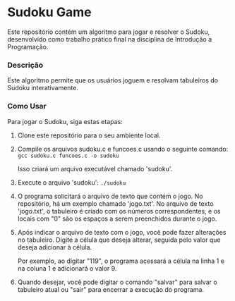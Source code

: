# Sudoku Game
Este repositório contém um algoritmo para jogar e resolver o Sudoku, desenvolvido como trabalho prático final na disciplina de Introdução a Programação.

### Descrição
Este algoritmo permite que os usuários joguem e resolvam tabuleiros do Sudoku interativamente.

### Como Usar
Para jogar o Sudoku, siga estas etapas:

1. Clone este repositório para o seu ambiente local.

2. Compile os arquivos sudoku.c e funcoes.c usando o seguinte comando:
      `gcc sudoku.c funcoes.c -o sudoku`

      Isso criará um arquivo executável chamado 'sudoku'.

3. Execute o arquivo 'sudoku':
      `./sudoku`

4. O programa solicitará o arquivo de texto que contém o jogo. No repositório, há um exemplo chamado 'jogo.txt'.
No arquivo de texto 'jogo.txt', o tabuleiro é criado com os números correspondentes, e os locais com "0" são os espaços a serem preenchidos durante o jogo.

5. Após indicar o arquivo de texto com o jogo, você pode fazer alterações no tabuleiro. Digite a célula que deseja alterar, seguida pelo valor que deseja adicionar à célula.

      Por exemplo, ao digitar "119", o programa acessará a célula na linha 1 e na coluna 1 e adicionará o valor 9.

6. Quando desejar, você pode digitar o comando "salvar" para salvar o tabuleiro atual ou "sair" para encerrar a execução do programa.
